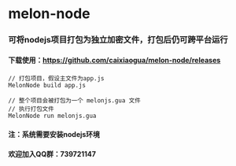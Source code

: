 # melon-node

### 可将nodejs项目打包为独立加密文件，打包后仍可跨平台运行

#### 下载使用：https://github.com/caixiaogua/melon-node/releases

```
// 打包项目，假设主文件为app.js
MelonNode build app.js

// 整个项目会被打包为一个 melonjs.gua 文件
// 执行打包文件
MelonNode run melonjs.gua
```
#### 注：系统需要安装nodejs环境
#### 欢迎加入QQ群：739721147
